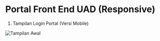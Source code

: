 # Portal Front End UAD (Responsive)
1. Tampilan Login Portal (Versi Mobile)

![Tampilan Awal](https://i.ibb.co/2Zq88rn/1-guys.gif)
